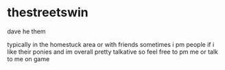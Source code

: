 # thestreetswin
dave he them 

typically in the homestuck area or with friends 
sometimes i pm people if i like their ponies and im overall pretty talkative so feel free to pm me or talk to me on game 
